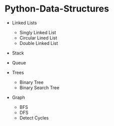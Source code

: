 # Python-Data-Structures
 * Linked Lists
     - Singly Linked List
     - Circular Lined List
     - Double Linked List
    
 * Stack
 * Queue

 * Trees
    - Binary Tree
    - Binary Search Tree
   
 * Graph
    - BFS
    - DFS
    - Detect Cycles

